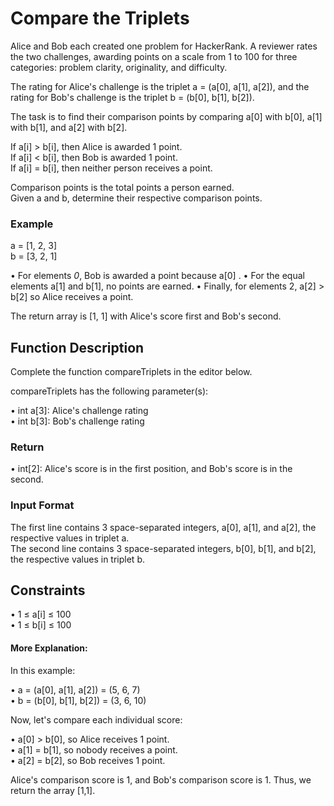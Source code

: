 # Compare the Triplets

Alice and Bob each created one problem for HackerRank. A reviewer rates the two challenges, awarding points on a scale from 1 to 100 for three categories: problem clarity, originality, and difficulty.

The rating for Alice's challenge is the triplet a = (a[0], a[1], a[2]), and the rating for Bob's challenge is the triplet b = (b[0], b[1], b[2]).

The task is to find their comparison points by comparing a[0] with b[0], a[1] with b[1], and a[2] with b[2].

If a[i] > b[i], then Alice is awarded 1 point.<br/>
If a[i] < b[i], then Bob is awarded 1 point.<br/>
If a[i] = b[i], then neither person receives a point.<br/>

Comparison points is the total points a person earned.<br/>
Given a and b, determine their respective comparison points.<br/>

### Example

a = [1, 2, 3]<br/>
b = [3, 2, 1]<br/>

&#x2022; For elements *0*, Bob is awarded a point because a[0] .
&#x2022; For the equal elements a[1] and b[1], no points are earned.
&#x2022; Finally, for elements 2, a[2] > b[2] so Alice receives a point.

The return array is [1, 1] with Alice's score first and Bob's second.

## Function Description

Complete the function compareTriplets in the editor below.

compareTriplets has the following parameter(s):

&#x2022; int a[3]: Alice's challenge rating<br/>
&#x2022; int b[3]: Bob's challenge rating

### Return

&#x2022; int[2]: Alice's score is in the first position, and Bob's score is in the second.

### Input Format

The first line contains 3 space-separated integers, a[0], a[1], and a[2], the respective values in triplet a.<br/>
The second line contains 3 space-separated integers, b[0], b[1], and b[2], the respective values in triplet b.

## Constraints

&#x2022; 1 ≤ a[i] ≤ 100<br/>
&#x2022; 1 ≤ b[i] ≤ 100

#### More Explanation:

In this example:

&#x2022; a = (a[0], a[1], a[2]) = (5, 6, 7)<br/>
&#x2022; b = (b[0], b[1], b[2]) = (3, 6, 10)

Now, let's compare each individual score:

&#x2022; a[0] > b[0], so Alice receives 1 point.<br/>
&#x2022; a[1] = b[1], so nobody receives a point.<br/>
&#x2022; a[2] = b[2], so Bob receives 1 point.<br/>

Alice's comparison score is 1, and Bob's comparison score is 1. Thus, we return the array [1,1].